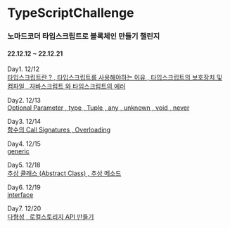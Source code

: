 # TypeScriptChallenge

### 노마드코더 타입스크립트로 블록체인 만들기 챌린지

#### 22.12.12 ~ 22.12.21

Day1. 12/12</br>
[타입스크립트란 ? , 타입스크립트를 사용해야하는 이유 , 타입스크립트의 보호장치 및 컴파일 , 자바스크립트 와 타입스크립트의 에러](https://github.com/leeheejuuun/TypeScriptChallenge/blob/main/Challenge/Day1.md)

Day2. 12/13</br>
[Optional Parameter , type , Tuple , any , unknown , void , never](https://github.com/leeheejuuun/TypeScriptChallenge/blob/main/Challenge/Day2.md)

Day3. 12/14</br>
[함수의 Call Signatures , Overloading](https://github.com/leeheejuuun/TypeScriptChallenge/blob/main/Challenge/Day3.md)

Day4. 12/15</br>
[generic](https://github.com/leeheejuuun/TypeScriptChallenge/blob/main/Challenge/Day4.md)

Day5. 12/18</br>
[추상 클래스 (Abstract Class) , 추상 메소드](https://github.com/leeheejuuun/TypeScriptChallenge/blob/main/Challenge/Day5.md)

Day6. 12/19</br>
[interface](https://github.com/leeheejuuun/TypeScriptChallenge/blob/main/Challenge/Day6.md)

Day7. 12/20</br>
[다형성 , 로컬스토리지 API 만들기](https://github.com/leeheejuuun/TypeScriptChallenge/blob/main/Challenge/Day7.md)
